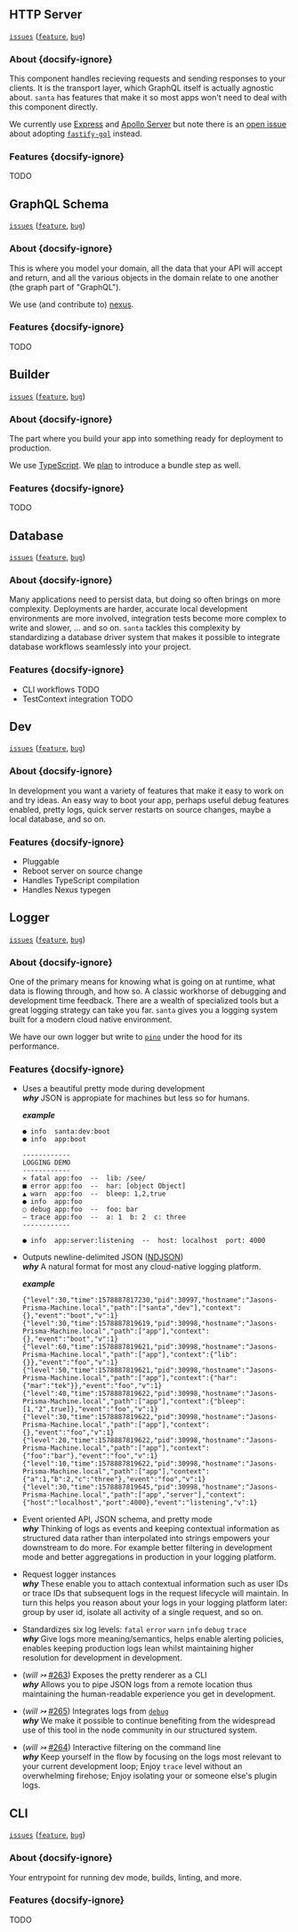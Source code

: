 ## HTTP Server

[`issues`](https://github.com/prisma-labs/graphql-santa/labels/scope%2Fserver) ([`feature`](https://github.com/prisma-labs/graphql-santa/issues?q=is%3Aopen+label%3Ascope%2Fserver+label%3Atype%2Ffeature), [`bug`](https://github.com/prisma-labs/graphql-santa/issues?utf8=%E2%9C%93&q=is%3Aopen+label%3Ascope%2Fserver+label%3Atype%2Fbug+))

### About {docsify-ignore}

This component handles recieving requests and sending responses to your clients. It is the transport layer, which GraphQL itself is actually agnostic about. `santa` has features that make it so most apps won't need to deal with this component directly.

We currently use [Express](https://github.com/expressjs/express) and [Apollo Server](https://github.com/apollographql/apollo-server) but note there is an [open issue](https://github.com/prisma-labs/graphql-santa/issues/231) about adopting [`fastify-gql`](https://github.com/mcollina/fastify-gql) instead.

### Features {docsify-ignore}

TODO

## GraphQL Schema

[`issues`](https://github.com/prisma-labs/graphql-santa/labels/scope%2Fgql) ([`feature`](https://github.com/prisma-labs/graphql-santa/issues?q=is%3Aopen+label%3Ascope%2Fgql+label%3Atype%2Ffeature), [`bug`](https://github.com/prisma-labs/graphql-santa/issues?utf8=%E2%9C%93&q=is%3Aopen+label%3Ascope%2Fgql+label%3Atype%2Fbug+))

### About {docsify-ignore}

This is where you model your domain, all the data that your API will accept and return, and all the various objects in the domain relate to one another (the graph part of "GraphQL").

We use (and contribute to) [nexus](https://github.com/prisma-labs/nexus).

### Features {docsify-ignore}

TODO

## Builder

[`issues`](https://github.com/prisma-labs/graphql-santa/labels/scope%2Fbuilder) ([`feature`](https://github.com/prisma-labs/graphql-santa/issues?q=is%3Aopen+label%3Ascope%2Fbuilder+label%3Atype%2Ffeature), [`bug`](https://github.com/prisma-labs/graphql-santa/issues?utf8=%E2%9C%93&q=is%3Aopen+label%3Ascope%2Fbuilder+label%3Atype%2Fbug+))

### About {docsify-ignore}

The part where you build your app into something ready for deployment to production.

We use [TypeScript](https://github.com/microsoft/TypeScript). We [plan](https://github.com/prisma-labs/graphql-santa/issues/119) to introduce a bundle step as well.

### Features {docsify-ignore}

TODO

## Database

[`issues`](https://github.com/prisma-labs/graphql-santa/labels/scope%2Fdatabase) ([`feature`](https://github.com/prisma-labs/graphql-santa/issues?q=is%3Aopen+label%3Ascope%2Fdatabase+label%3Atype%2Ffeature), [`bug`](https://github.com/prisma-labs/graphql-santa/issues?utf8=%E2%9C%93&q=is%3Aopen+label%3Ascope%2Fdatabase+label%3Atype%2Fbug+))

### About {docsify-ignore}

Many applications need to persist data, but doing so often brings on more complexity. Deployments are harder, accurate local development environments are more involved, integration tests become more complex to write and slower, ... and so on. `santa` tackles this complexity by standardizing a database driver system that makes it possible to integrate database workflows seamlessly into your project.

### Features {docsify-ignore}

- CLI workflows TODO
- TestContext integration TODO

## Dev

[`issues`](https://github.com/prisma-labs/graphql-santa/labels/scope%2Fdev) ([`feature`](https://github.com/prisma-labs/graphql-santa/issues?q=is%3Aopen+label%3Ascope%2Fdev+label%3Atype%2Ffeature), [`bug`](https://github.com/prisma-labs/graphql-santa/issues?utf8=%E2%9C%93&q=is%3Aopen+label%3Ascope%2Fdev+label%3Atype%2Fbug+))

### About {docsify-ignore}

In development you want a variety of features that make it easy to work on and try ideas. An easy way to boot your app, perhaps useful debug features enabled, pretty logs, quick server restarts on source changes, maybe a local database, and so on.

### Features {docsify-ignore}

- Pluggable
- Reboot server on source change
- Handles TypeScript compilation
- Handles Nexus typegen

## Logger

[`issues`](https://github.com/prisma-labs/graphql-santa/labels/scope%2Flogger) ([`feature`](https://github.com/prisma-labs/graphql-santa/issues?q=is%3Aopen+label%3Ascope%2Flogger+label%3Atype%2Ffeature), [`bug`](https://github.com/prisma-labs/graphql-santa/issues?utf8=%E2%9C%93&q=is%3Aopen+label%3Ascope%2Flogger+label%3Atype%2Fbug+))

### About {docsify-ignore}

One of the primary means for knowing what is going on at runtime, what data is flowing through, and how so. A classic workhorse of debugging and development time feedback. There are a wealth of specialized tools but a great logging strategy can take you far. `santa` gives you a logging system built for a modern cloud native environment.

We have our own logger but write to [`pino`](https://github.com/pinojs/pino) under the hood for its performance.

### Features {docsify-ignore}

- Uses a beautiful pretty mode during development  
  **_why_** JSON is appropiate for machines but less so for humans.

  **_example_**

  ```
  ● info  santa:dev:boot
  ● info  app:boot

  ------------
  LOGGING DEMO
  ------------
  ✕ fatal app:foo  --  lib: /see/
  ■ error app:foo  --  har: [object Object]
  ▲ warn  app:foo  --  bleep: 1,2,true
  ● info  app:foo
  ○ debug app:foo  --  foo: bar
  — trace app:foo  --  a: 1  b: 2  c: three
  ------------

  ● info  app:server:listening  --  host: localhost  port: 4000
  ```

- Outputs newline-delimited JSON ([NDJSON](http://ndjson.org/)) <br>
  **_why_** A natural format for most any cloud-native logging platform.

  **_example_**

  ```
  {"level":30,"time":1578887817230,"pid":30997,"hostname":"Jasons-Prisma-Machine.local","path":["santa","dev"],"context":{},"event":"boot","v":1}
  {"level":30,"time":1578887819619,"pid":30998,"hostname":"Jasons-Prisma-Machine.local","path":["app"],"context":{},"event":"boot","v":1}
  {"level":60,"time":1578887819621,"pid":30998,"hostname":"Jasons-Prisma-Machine.local","path":["app"],"context":{"lib":{}},"event":"foo","v":1}
  {"level":50,"time":1578887819621,"pid":30998,"hostname":"Jasons-Prisma-Machine.local","path":["app"],"context":{"har":{"mar":"tek"}},"event":"foo","v":1}
  {"level":40,"time":1578887819622,"pid":30998,"hostname":"Jasons-Prisma-Machine.local","path":["app"],"context":{"bleep":[1,"2",true]},"event":"foo","v":1}
  {"level":30,"time":1578887819622,"pid":30998,"hostname":"Jasons-Prisma-Machine.local","path":["app"],"context":{},"event":"foo","v":1}
  {"level":20,"time":1578887819622,"pid":30998,"hostname":"Jasons-Prisma-Machine.local","path":["app"],"context":{"foo":"bar"},"event":"foo","v":1}
  {"level":10,"time":1578887819622,"pid":30998,"hostname":"Jasons-Prisma-Machine.local","path":["app"],"context":{"a":1,"b":2,"c":"three"},"event":"foo","v":1}
  {"level":30,"time":1578887819645,"pid":30998,"hostname":"Jasons-Prisma-Machine.local","path":["app","server"],"context":{"host":"localhost","port":4000},"event":"listening","v":1}
  ```

* Event oriented API, JSON schema, and pretty mode  
  **_why_** Thinking of logs as events and keeping contextual information as structured data rather than interpolated into strings empowers your downstream to do more. For example better filtering in development mode and better aggregations in production in your logging platform.

* Request logger instances  
  **_why_** These enable you to attach contextual information such as user IDs or trace IDs that subsequent logs in the request lifecycle will maintain. In turn this helps you reason about your logs in your logging platform later: group by user id, isolate all activity of a single request, and so on.

* Standardizes six log levels: `fatal` `error` `warn` `info` `debug` `trace`  
  **_why_** Give logs more meaning/semantics, helps enable alerting policies, enables keeping production logs lean whilst maintaining higher resolution for development in development.

* (_will ↣_ [#263](https://github.com/prisma-labs/graphql-santa/issues/263)) Exposes the pretty renderer as a CLI  
  **_why_** Allows you to pipe JSON logs from a remote location thus maintaining the human-readable experience you get in development.

* (_will ↣_ [#265](https://github.com/prisma-labs/graphql-santa/issues/265)) Integrates logs from [`debug`](https://github.com/visionmedia/debug)  
  **_why_** We make it possible to continue benefiting from the widespread use of this tool in the node community in our structured system.

* (_will ↣_ [#264](https://github.com/prisma-labs/graphql-santa/issues/264)) Interactive filtering on the command line  
  **_why_** Keep yourself in the flow by focusing on the logs most relevant to your current development loop; Enjoy `trace` level without an overwhelming firehose; Enjoy isolating your or someone else's plugin logs.

## CLI

[`issues`](https://github.com/prisma-labs/graphql-santa/labels/scope%2Fcli) ([`feature`](https://github.com/prisma-labs/graphql-santa/issues?q=is%3Aopen+label%3Ascope%2Fcli+label%3Atype%2Ffeature), [`bug`](https://github.com/prisma-labs/graphql-santa/issues?utf8=%E2%9C%93&q=is%3Aopen+label%3Ascope%2Fcli+label%3Atype%2Fbug+))

### About {docsify-ignore}

Your entrypoint for running dev mode, builds, linting, and more.

### Features {docsify-ignore}

TODO
